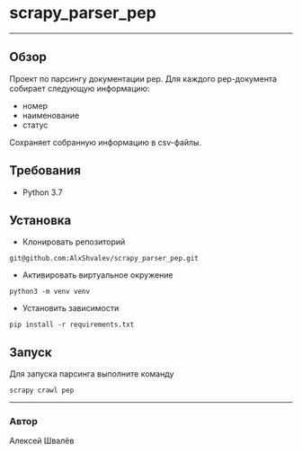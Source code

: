 # scrapy_parser_pep
___
## Обзор
Проект по парсингу документации pep. Для каждого pep-документа
собирает следующую информацию:
- номер 
- наименование 
- статус 

Сохраняет собранную информацию в csv-файлы.

## Требования
- Python 3.7

## Установка
- Клонировать репозиторий 
```commandline
git@github.com:AlxShvalev/scrapy_parser_pep.git
```
- Активировать виртуальное окружение
```commandline
python3 -m venv venv
```
- Установить зависимости
```commandline
pip install -r requirements.txt
```

## Запуск
Для запуска парсинга выполните команду
```commandline
scrapy crawl pep
```

---
### Автор
Алексей Швалёв